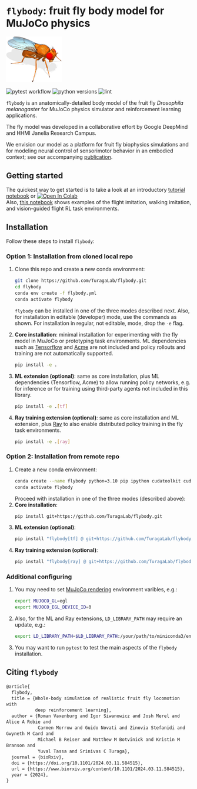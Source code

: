 # `flybody`: fruit fly body model for MuJoCo physics

<img src="fly-white.png" width="30%">

![pytest workflow](https://github.com/TuragaLab/flybody/actions/workflows/pytest.yml/badge.svg)
![python versions](https://github.com/TuragaLab/flybody/actions/workflows/pyversions.yml/badge.svg)
![lint](https://github.com/TuragaLab/flybody/actions/workflows/lint.yml/badge.svg)

`flybody` is an anatomically-detailed body model of the fruit fly _Drosophila melanogaster_ for MuJoCo physics simulator and reinforcement learning applications. 

The fly model was developed in a collaborative effort by Google DeepMind and HHMI Janelia Research Campus. 

We envision our model as a platform for fruit fly biophysics simulations and for modeling neural control of sensorimotor behavior in an embodied context; see our accompanying [publication](https://www.biorxiv.org/content/10.1101/2024.03.11.584515).

## Getting started

The quickest way to get started is to take a look at an introductory [tutorial notebook](https://github.com/TuragaLab/flybody/blob/main/docs/getting-started.ipynb) or <a target="_blank" href="https://colab.research.google.com/github/TuragaLab/flybody/blob/main/docs/getting-started.ipynb">
  <img src="https://colab.research.google.com/assets/colab-badge.svg" alt="Open In Colab"/></a> <br>
Also, [this notebook](https://github.com/TuragaLab/flybody/blob/main/docs/fly-env-examples.ipynb) shows examples of the flight imitation, walking imitation, and vision-guided flight RL task environments.

## Installation

Follow these steps to install `flybody`:

### Option 1: Installation from cloned local repo

1. Clone this repo and create a new conda environment:
   ```bash
   git clone https://github.com/TuragaLab/flybody.git
   cd flybody
   conda env create -f flybody.yml
   conda activate flybody
   ```
   `flybody` can be installed in one of the three modes described next. Also, for installation in editable (developer) mode, use the commands as shown. For installation in regular, not editable, mode, drop the `-e` flag.
   
2. **Core installation**: minimal installation for experimenting with the
   fly model in MuJoCo or prototyping task environments. ML dependencies such as [Tensorflow](https://github.com/tensorflow/tensorflow) and [Acme](https://github.com/google-deepmind/acme) are not included and policy rollouts and training are not automatically supported.
   ```bash
   pip install -e .
   ```
   
3. **ML extension (optional)**: same as core installation, plus ML dependencies (Tensorflow, Acme) to allow running
   policy networks, e.g. for inference or for training using third-party agents not included in this library.
   ```bash
   pip install -e .[tf]
   ```

4. **Ray training extension (optional)**: same as core installation and ML extension, plus [Ray](https://github.com/ray-project/ray) to also enable
   distributed policy training in the fly task environments.
   ```bash
   pip install -e .[ray]
   ```

### Option 2: Installation from remote repo
1. Create a new conda environment:
   ```bash
   conda create --name flybody python=3.10 pip ipython cudatoolkit cudnn=8.2.1=cuda11.3_0
   conda activate flybody
   ```
   Proceed with installation in one of the three modes (described above):
2. **Core installation**:
   ```bash
   pip install git+https://github.com/TuragaLab/flybody.git
   ```
3. **ML extension (optional)**:
   ```bash
   pip install "flybody[tf] @ git+https://github.com/TuragaLab/flybody.git"
   ```
5. **Ray training extension (optional)**:
   ```bash
   pip install "flybody[ray] @ git+https://github.com/TuragaLab/flybody.git"
   ```
   
### Additional configuring

1. You may need to set [MuJoCo rendering](https://github.com/google-deepmind/dm_control/tree/main?tab=readme-ov-file#rendering) environment varibles, e.g.:
   ```bash
   export MUJOCO_GL=egl
   export MUJOCO_EGL_DEVICE_ID=0
   ```
2. Also, for the ML and Ray extensions, `LD_LIBRARY_PATH` may require an update, e.g.:
   ```bash
   export LD_LIBRARY_PATH=$LD_LIBRARY_PATH:/your/path/to/miniconda3/envs/flybody/lib
   ```

3. You may want to run `pytest` to test the main aspects of the `flybody` installation.

## Citing `flybody`
```
@article{
  flybody,
  title = {Whole-body simulation of realistic fruit fly locomotion with
           deep reinforcement learning},
  author = {Roman Vaxenburg and Igor Siwanowicz and Josh Merel and Alice A Robie and
            Carmen Morrow and Guido Novati and Zinovia Stefanidi and Gwyneth M Card and
            Michael B Reiser and Matthew M Botvinick and Kristin M Branson and
            Yuval Tassa and Srinivas C Turaga},
  journal = {bioRxiv},
  doi = {https://doi.org/10.1101/2024.03.11.584515},
  url = {https://www.biorxiv.org/content/10.1101/2024.03.11.584515},
  year = {2024},
}
```
